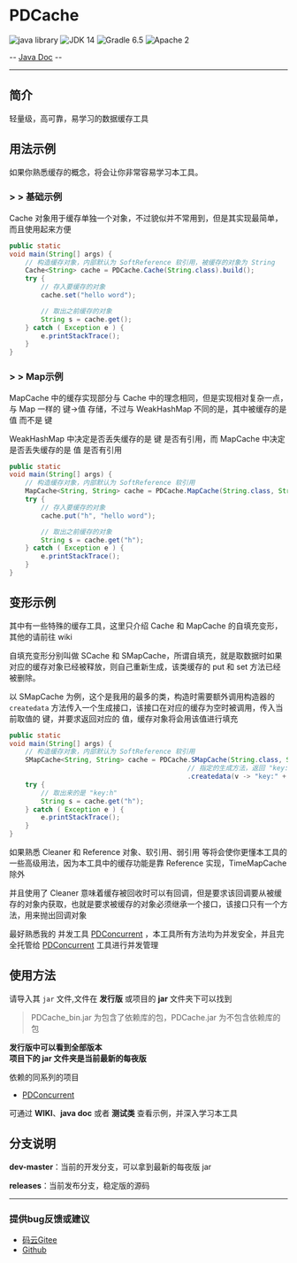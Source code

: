 # PDCache

![java library](https://img.shields.io/badge/type-Libary-gr.svg "type")
![JDK 14](https://img.shields.io/badge/JDK-14-green.svg "SDK")
![Gradle 6.5](https://img.shields.io/badge/Gradle-6.5-04303b.svg "tool")
![Apache 2](https://img.shields.io/badge/license-Apache%202-blue.svg "License")

-- [Java Doc](https://apidoc.gitee.com/PatternDirClean/PDCache) --

-------------------------------------------------------------------------------

## 简介

轻量级，高可靠，易学习的数据缓存工具

## 用法示例

如果你熟悉缓存的概念，将会让你非常容易学习本工具。

### \> > 基础示例

Cache 对象用于缓存单独一个对象，不过貌似并不常用到，但是其实现最简单，而且使用起来方便

```java
public static
void main(String[] args) {
    // 构造缓存对象，内部默认为 SoftReference 软引用，被缓存的对象为 String
    Cache<String> cache = PDCache.Cache(String.class).build();
    try {
        // 存入要缓存的对象
        cache.set("hello word");

        // 取出之前缓存的对象
        String s = cache.get();
    } catch ( Exception e ) {
        e.printStackTrace();
    }
}
```

### \> > Map示例

MapCache 中的缓存实现部分与 Cache 中的理念相同，但是实现相对复杂一点，与 Map 一样的 键->值 存储，不过与 WeakHashMap 不同的是，其中被缓存的是 值 而不是 键

WeakHashMap 中决定是否丢失缓存的是 键 是否有引用，而 MapCache 中决定是否丢失缓存的是 值 是否有引用

```java
public static
void main(String[] args) {
    // 构造缓存对象，内部默认为 SoftReference 软引用
    MapCache<String, String> cache = PDCache.MapCache(String.class, String.class).build();
    try {
        // 存入要缓存的对象
        cache.put("h", "hello word");

        // 取出之前缓存的对象
        String s = cache.get("h");
    } catch ( Exception e ) {
        e.printStackTrace();
    }
}
```

## 变形示例

其中有一些特殊的缓存工具，这里只介绍 Cache 和 MapCache 的自填充变形，其他的请前往 wiki

自填充变形分别叫做 SCache 和 SMapCache，所谓自填充，就是取数据时如果对应的缓存对象已经被释放，则自己重新生成，该类缓存的 put 和 set 方法已经被删除。

以 SMapCache 为例，这个是我用的最多的类，构造时需要额外调用构造器的 `createdata` 方法传入一个生成接口，该接口在对应的缓存为空时被调用，传入当前取值的 键，并要求返回对应的 值，缓存对象将会用该值进行填充

```java
public static
void main(String[] args) {
    // 构造缓存对象，内部默认为 SoftReference 软引用
    SMapCache<String, String> cache = PDCache.SMapCache(String.class, String.class)
                                             // 指定的生成方法，返回 "key:[键]"
                                             .createdata(v -> "key:" + v).build();
    try {
        // 取出来的是 "key:h"
        String s = cache.get("h");
    } catch ( Exception e ) {
        e.printStackTrace();
    }
}
```

如果熟悉 Cleaner 和 Reference 对象、软引用、弱引用 等将会使你更懂本工具的一些高级用法，因为本工具中的缓存功能是靠 Reference 实现，TimeMapCache 除外

并且使用了 Cleaner 意味着缓存被回收时可以有回调，但是要求该回调要从被缓存的对象内获取，也就是要求被缓存的对象必须继承一个接口，该接口只有一个方法，用来抛出回调对象

最好熟悉我的 并发工具 [PDConcurrent](https://gitee.com/PatternDirClean/PDConcurrent) ，本工具所有方法均为并发安全，并且完全托管给 [PDConcurrent](https://gitee.com/PatternDirClean/PDConcurrent) 工具进行并发管理

## 使用方法
请导入其 `jar` 文件,文件在 **发行版** 或项目的 **jar** 文件夹下可以找到

> PDCache_bin.jar 为包含了依赖库的包，PDCache.jar 为不包含依赖库的包

**发行版中可以看到全部版本<br/>项目下的 jar 文件夹是当前最新的每夜版**

依赖的同系列的项目
- [PDConcurrent](https://gitee.com/PatternDirClean/PDConcurrent)

可通过 **WIKI**、**java doc** 或者 **测试类** 查看示例，并深入学习本工具

## 分支说明
**dev-master**：当前的开发分支，可以拿到最新的每夜版 jar

**releases**：当前发布分支，稳定版的源码

-------------------------------------------------------------------------------

### 提供bug反馈或建议

- [码云Gitee](https://gitee.com/PatternDirClean/PDCache/issues)
- [Github](https://github.com/PatternDirClean/PDCache/issues)